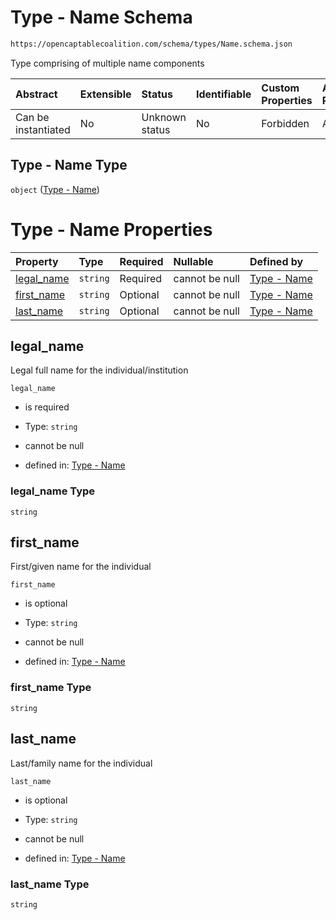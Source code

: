# Type - Name Schema

```txt
https://opencaptablecoalition.com/schema/types/Name.schema.json
```

Type comprising of multiple name components

| Abstract            | Extensible | Status         | Identifiable | Custom Properties | Additional Properties | Access Restrictions | Defined In                                                                     |
| :------------------ | :--------- | :------------- | :----------- | :---------------- | :-------------------- | :------------------ | :----------------------------------------------------------------------------- |
| Can be instantiated | No         | Unknown status | No           | Forbidden         | Allowed               | none                | [Name.schema.json](../../schema/types/Name.schema.json "open original schema") |

## Type - Name Type

`object` ([Type - Name](name.md))

# Type - Name Properties

| Property                  | Type     | Required | Nullable       | Defined by                                                                                                                            |
| :------------------------ | :------- | :------- | :------------- | :------------------------------------------------------------------------------------------------------------------------------------ |
| [legal_name](#legal_name) | `string` | Required | cannot be null | [Type - Name](name-properties-legal_name.md "https://opencaptablecoalition.com/schema/types/Name.schema.json#/properties/legal_name") |
| [first_name](#first_name) | `string` | Optional | cannot be null | [Type - Name](name-properties-first_name.md "https://opencaptablecoalition.com/schema/types/Name.schema.json#/properties/first_name") |
| [last_name](#last_name)   | `string` | Optional | cannot be null | [Type - Name](name-properties-last_name.md "https://opencaptablecoalition.com/schema/types/Name.schema.json#/properties/last_name")   |

## legal_name

Legal full name for the individual/institution

`legal_name`

*   is required

*   Type: `string`

*   cannot be null

*   defined in: [Type - Name](name-properties-legal_name.md "https://opencaptablecoalition.com/schema/types/Name.schema.json#/properties/legal_name")

### legal_name Type

`string`

## first_name

First/given name for the individual

`first_name`

*   is optional

*   Type: `string`

*   cannot be null

*   defined in: [Type - Name](name-properties-first_name.md "https://opencaptablecoalition.com/schema/types/Name.schema.json#/properties/first_name")

### first_name Type

`string`

## last_name

Last/family name for the individual

`last_name`

*   is optional

*   Type: `string`

*   cannot be null

*   defined in: [Type - Name](name-properties-last_name.md "https://opencaptablecoalition.com/schema/types/Name.schema.json#/properties/last_name")

### last_name Type

`string`
